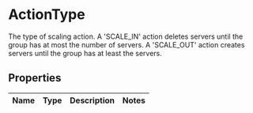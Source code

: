 # ActionType

The type of scaling action. A \'SCALE_IN\' action deletes servers until the group has at most the number of servers. A \'SCALE_OUT\' action creates servers until the group has at least the servers.
## Properties
| Name | Type | Description | Notes |
| ------------ | ------------- | ------------- | ------------- |


